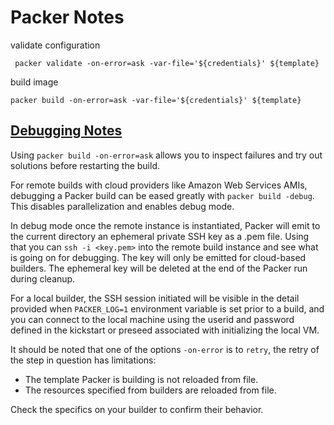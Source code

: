 # Packer Notes

validate configuration

```shell
 packer validate -on-error=ask -var-file='${credentials}' ${template}
```

build image

```shell
packer build -on-error=ask -var-file='${credentials}' ${template}
```

## [Debugging Notes](https://developer.hashicorp.com/packer/docs/debugging)

Using `packer build -on-error=ask` allows you to inspect failures and try out solutions before restarting the build.

For remote builds with cloud providers like Amazon Web Services AMIs, debugging a Packer build can be eased greatly with `packer build -debug`. This disables parallelization and enables debug mode.

In debug mode once the remote instance is instantiated, Packer will emit to the current directory an ephemeral private SSH key as a .pem file. Using that you can `ssh -i <key.pem>` into the remote build instance and see what is going on for debugging. The key will only be emitted for cloud-based builders. The ephemeral key will be deleted at the end of the Packer run during cleanup.

For a local builder, the SSH session initiated will be visible in the detail provided when `PACKER_LOG=1` environment variable is set prior to a build, and you can connect to the local machine using the userid and password defined in the kickstart or preseed associated with initializing the local VM.

It should be noted that one of the options `-on-error` is to `retry`, the retry of the step in question has limitations:

- The template Packer is building is not reloaded from file.
- The resources specified from builders are reloaded from file.

Check the specifics on your builder to confirm their behavior.
